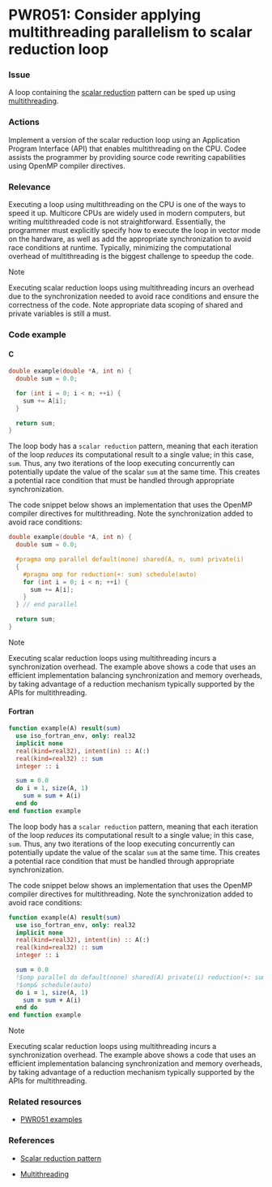 # PWR051: Consider applying multithreading parallelism to scalar reduction loop

### Issue

A loop containing the
[scalar reduction](../../Glossary/Patterns-for-performance-optimization/Scalar-reduction.md)
pattern can be sped up using [multithreading](../../Glossary/Multithreading.md).

### Actions

Implement a version of the scalar reduction loop using an Application Program
Interface (API) that enables multithreading on the CPU. Codee assists the
programmer by providing source code rewriting capabilities using OpenMP compiler
directives.

### Relevance

Executing a loop using multithreading on the CPU is one of the ways to speed it
up. Multicore CPUs are widely used in modern computers, but writing
multithreaded code is not straightforward. Essentially, the programmer must
explicitly specify how to execute the loop in vector mode on the hardware, as
well as add the appropriate synchronization to avoid race conditions at runtime.
Typically, minimizing the computational overhead of multithreading is the
biggest challenge to speedup the code.

> [!NOTE]
> Executing scalar reduction loops using multithreading incurs an overhead due to
> the synchronization needed to avoid race conditions and ensure the correctness
> of the code. Note appropriate data scoping of shared and private variables is
> still a must.

### Code example

#### C

```c
double example(double *A, int n) {
  double sum = 0.0;

  for (int i = 0; i < n; ++i) {
    sum += A[i];
  }

  return sum;
}
```

The loop body has a `scalar reduction` pattern, meaning that each iteration of
the loop *reduces* its computational result to a single value; in this case,
`sum`. Thus, any two iterations of the loop executing concurrently can
potentially update the value of the scalar `sum` at the same time. This creates
a potential race condition that must be handled through appropriate
synchronization.

The code snippet below shows an implementation that uses the OpenMP compiler
directives for multithreading. Note the synchronization added to avoid race
conditions:

```c
double example(double *A, int n) {
  double sum = 0.0;

  #pragma omp parallel default(none) shared(A, n, sum) private(i)
  {
    #pragma omp for reduction(+: sum) schedule(auto)
    for (int i = 0; i < n; ++i) {
      sum += A[i];
    }
  } // end parallel

  return sum;
}
```

> [!NOTE]
> Executing scalar reduction loops using multithreading incurs a synchronization
> overhead. The example above shows a code that uses an efficient implementation
> balancing synchronization and memory overheads, by taking advantage of a
> reduction mechanism typically supported by the APIs for multithreading.

#### Fortran

```fortran
function example(A) result(sum)
  use iso_fortran_env, only: real32
  implicit none
  real(kind=real32), intent(in) :: A(:)
  real(kind=real32) :: sum
  integer :: i

  sum = 0.0
  do i = 1, size(A, 1)
    sum = sum + A(i)
  end do
end function example
```

The loop body has a `scalar reduction` pattern, meaning that each iteration of
the loop *reduces* its computational result to a single value; in this case,
`sum`. Thus, any two iterations of the loop executing concurrently can
potentially update the value of the scalar `sum` at the same time. This creates
a potential race condition that must be handled through appropriate
synchronization.

The code snippet below shows an implementation that uses the OpenMP compiler
directives for multithreading. Note the synchronization added to avoid race
conditions:

```fortran
function example(A) result(sum)
  use iso_fortran_env, only: real32
  implicit none
  real(kind=real32), intent(in) :: A(:)
  real(kind=real32) :: sum
  integer :: i

  sum = 0.0
  !$omp parallel do default(none) shared(A) private(i) reduction(+: sum) &
  !$omp& schedule(auto)
  do i = 1, size(A, 1)
    sum = sum + A(i)
  end do
end function example
```

> [!NOTE]
> Executing scalar reduction loops using multithreading incurs a synchronization
> overhead. The example above shows a code that uses an efficient implementation
> balancing synchronization and memory overheads, by taking advantage of a
> reduction mechanism typically supported by the APIs for multithreading.

### Related resources

* [PWR051 examples](https://github.com/codee-com/open-catalog/tree/main/Checks/PWR051/)

### References

* [Scalar reduction pattern](../../Glossary/Patterns-for-performance-optimization/Scalar-reduction.md)

* [Multithreading](../../Glossary/Multithreading.md)

